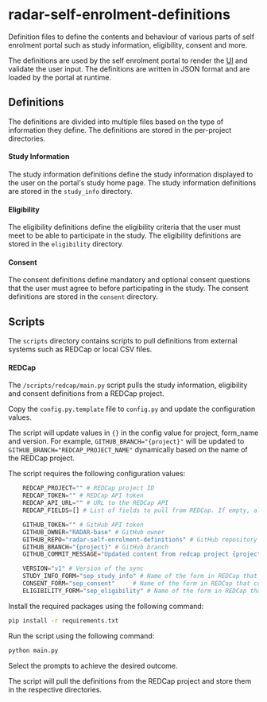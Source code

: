 # radar-self-enrolment-definitions
Definition files to define the contents and behaviour of various parts of self enrolment portal such as study information, eligibility, consent and more.

The definitions are used by the self enrolment portal to render the [UI](https://github.com/RADAR-base/radar-self-enrolment-ui) and validate the user input. The definitions are written in JSON format and are loaded by the portal at runtime.

## Definitions

The definitions are divided into multiple files based on the type of information they define. The definitions are stored in the per-project directories.

#### Study Information

The study information definitions define the study information displayed to the user on the portal's study home page. The study information definitions are stored in the `study_info` directory.

#### Eligibility

The eligibility definitions define the eligibility criteria that the user must meet to be able to participate in the study. The eligibility definitions are stored in the `eligibility` directory.

#### Consent

The consent definitions define mandatory and optional consent questions that the user must agree to before participating in the study. The consent definitions are stored in the `consent` directory.


## Scripts

The `scripts` directory contains scripts to pull definitions from external systems such as REDCap or local CSV files.

#### REDCap

The `/scripts/redcap/main.py` script pulls the study information, eligibility and consent definitions from a REDCap project.

Copy the `config.py.template` file to `config.py` and update the configuration values.

The script will update values in `{}` in the config value for project, form_name and version.
For example, `GITHUB_BRANCH="{project}"` will be updated to `GITHUB_BRANCH="REDCAP_PROJECT_NAME"` dynamically based on the name of the REDCap project.

The script requires the following configuration values:

```python
    REDCAP_PROJECT="" # REDCap project ID
    REDCAP_TOKEN="" # REDCap API token
    REDCAP_API_URL="" # URL to the REDCap API
    REDCAP_FIELDS=[] # List of fields to pull from REDCap. If empty, all fields will be pulled.

    GITHUB_TOKEN="" # GitHub API token
    GITHUB_OWNER="RADAR-base" # GitHub owner
    GITHUB_REPO="radar-self-enrolment-definitions" # GitHub repository
    GITHUB_BRANCH="{project}" # GitHub branch
    GITHUB_COMMIT_MESSAGE="Updated content from redcap project {project}" # Commit message

    VERSION="v1" # Version of the sync
    STUDY_INFO_FORM="sep_study_info" # Name of the form in REDCap that contains the study information
    CONSENT_FORM="sep_consent"     # Name of the form in REDCap that contains the consent information
    ELIGIBILITY_FORM="sep_eligibility" # Name of the form in REDCap that contains the eligibility information
```

Install the required packages using the following command:

```bash
pip install -r requirements.txt
```

Run the script using the following command:

```bash
python main.py
```

Select the prompts to achieve the desired outcome.

The script will pull the definitions from the REDCap project and store them in the respective directories.

